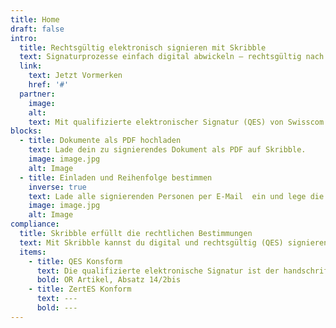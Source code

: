 ```yaml
---
title: Home
draft: false
intro:
  title: Rechtsgültig elektronisch signieren mit Skribble
  text: Signaturprozesse einfach digital abwickeln – rechtsgültig nach dem Schweizer & EU Gesetz.
  link:
    text: Jetzt Vormerken
    href: '#'
  partner:
    image:
    alt:
    text: Mit qualifizierte elektronischer Signatur (QES) von Swisscom AG
blocks:
  - title: Dokumente als PDF hochladen
    text: Lade dein zu signierendes Dokument als PDF auf Skribble.
    image: image.jpg
    alt: Image
  - title: Einladen und Reihenfolge bestimmen
    inverse: true
    text: Lade alle signierenden Personen per E-Mail  ein und lege die Reihenfolge fest.
    image: image.jpg
    alt: Image
compliance:
  title: Skribble erfüllt die rechtlichen Bestimmungen
  text: Mit Skribble kannst du digital und rechtsgültig (QES) signieren - nach den folgenden Gesetzen.
  items:
    - title: QES Konsform
      text: Die qualifizierte elektronische Signatur ist der handschriftlichen Signatur vor dem Schweizer und EU Gesetz gleichgestellt.
      bold: OR Artikel, Absatz 14/2bis
    - title: ZertES Konform
      text: ---
      bold: ---
---
```

